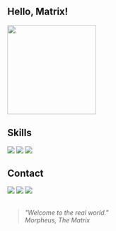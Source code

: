 ## Hello, Matrix!
<a href="https://github.com/devitruvius/github-readme-stats">
  <img height=200 align="center" src="https://github-readme-stats.vercel.app/api?username=devitruvius&show_icons=true&theme=dark" />
</a>

## Skills
    
  <img src="https://img.shields.io/badge/GODOT-%23FFFFFF.svg?style=for-the-badge&logo=godot-engine" /> <img src="https://img.shields.io/badge/Python-14354C?style=for-the-badge&logo=python&logoColor=white" /> <img src="https://img.shields.io/badge/Flask-000000?style=for-the-badge&logo=flask&logoColor=white" /> 

## Contact
 
<div> 
  <a target="_blank" href="mailto:dev.vitruvius@gmail.com"><img src="https://img.shields.io/badge/-Gmail-%23333?style=for-the-badge&logo=gmail&logoColor=white" target="_blank"></a>
  <a target="_blank" href="https://www.linkedin.com/in/devitruvius"><img src="https://img.shields.io/badge/-LinkedIn-%230077B5?style=for-the-badge&logo=linkedin&logoColor=white" target="_blank"></a>
  <a target="_blank" href="https://www.youtube.com/@dev.vitruvius"><img src="https://img.shields.io/badge/YouTube-%23FF0000.svg?style=for-the-badge&logo=YouTube&logoColor=white"></a>
</div>
<br>

> *"Welcome to the real world."*<br>
> *Morpheus, The Matrix*
